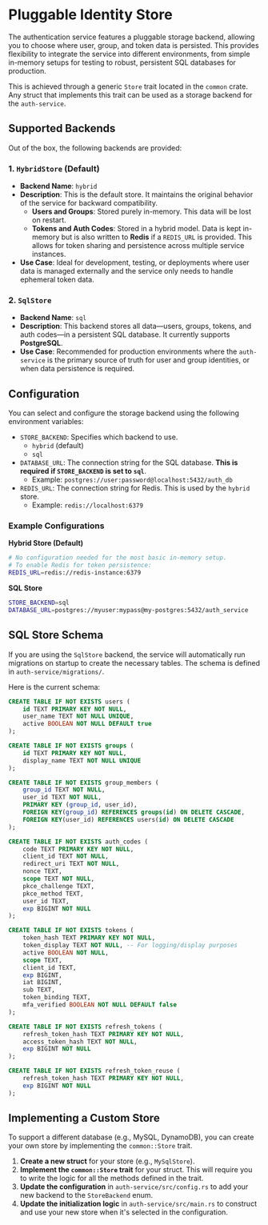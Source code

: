 # Pluggable Identity Store

The authentication service features a pluggable storage backend, allowing you to choose where user, group, and token data is persisted. This provides flexibility to integrate the service into different environments, from simple in-memory setups for testing to robust, persistent SQL databases for production.

This is achieved through a generic `Store` trait located in the `common` crate. Any struct that implements this trait can be used as a storage backend for the `auth-service`.

## Supported Backends

Out of the box, the following backends are provided:

### 1. `HybridStore` (Default)

-   **Backend Name**: `hybrid`
-   **Description**: This is the default store. It maintains the original behavior of the service for backward compatibility.
    -   **Users and Groups**: Stored purely in-memory. This data will be lost on restart.
    -   **Tokens and Auth Codes**: Stored in a hybrid model. Data is kept in-memory but is also written to **Redis** if a `REDIS_URL` is provided. This allows for token sharing and persistence across multiple service instances.
-   **Use Case**: Ideal for development, testing, or deployments where user data is managed externally and the service only needs to handle ephemeral token data.

### 2. `SqlStore`

-   **Backend Name**: `sql`
-   **Description**: This backend stores all data—users, groups, tokens, and auth codes—in a persistent SQL database. It currently supports **PostgreSQL**.
-   **Use Case**: Recommended for production environments where the `auth-service` is the primary source of truth for user and group identities, or when data persistence is required.

## Configuration

You can select and configure the storage backend using the following environment variables:

-   `STORE_BACKEND`: Specifies which backend to use.
    -   `hybrid` (default)
    -   `sql`
-   `DATABASE_URL`: The connection string for the SQL database. **This is required if `STORE_BACKEND` is set to `sql`**.
    -   Example: `postgres://user:password@localhost:5432/auth_db`
-   `REDIS_URL`: The connection string for Redis. This is used by the `hybrid` store.
    -   Example: `redis://localhost:6379`

### Example Configurations

**Hybrid Store (Default)**
```bash
# No configuration needed for the most basic in-memory setup.
# To enable Redis for token persistence:
REDIS_URL=redis://redis-instance:6379
```

**SQL Store**
```bash
STORE_BACKEND=sql
DATABASE_URL=postgres://myuser:mypass@my-postgres:5432/auth_service
```

## SQL Store Schema

If you are using the `SqlStore` backend, the service will automatically run migrations on startup to create the necessary tables. The schema is defined in `auth-service/migrations/`.

Here is the current schema:
```sql
CREATE TABLE IF NOT EXISTS users (
    id TEXT PRIMARY KEY NOT NULL,
    user_name TEXT NOT NULL UNIQUE,
    active BOOLEAN NOT NULL DEFAULT true
);

CREATE TABLE IF NOT EXISTS groups (
    id TEXT PRIMARY KEY NOT NULL,
    display_name TEXT NOT NULL UNIQUE
);

CREATE TABLE IF NOT EXISTS group_members (
    group_id TEXT NOT NULL,
    user_id TEXT NOT NULL,
    PRIMARY KEY (group_id, user_id),
    FOREIGN KEY(group_id) REFERENCES groups(id) ON DELETE CASCADE,
    FOREIGN KEY(user_id) REFERENCES users(id) ON DELETE CASCADE
);

CREATE TABLE IF NOT EXISTS auth_codes (
    code TEXT PRIMARY KEY NOT NULL,
    client_id TEXT NOT NULL,
    redirect_uri TEXT NOT NULL,
    nonce TEXT,
    scope TEXT NOT NULL,
    pkce_challenge TEXT,
    pkce_method TEXT,
    user_id TEXT,
    exp BIGINT NOT NULL
);

CREATE TABLE IF NOT EXISTS tokens (
    token_hash TEXT PRIMARY KEY NOT NULL,
    token_display TEXT NOT NULL, -- For logging/display purposes
    active BOOLEAN NOT NULL,
    scope TEXT,
    client_id TEXT,
    exp BIGINT,
    iat BIGINT,
    sub TEXT,
    token_binding TEXT,
    mfa_verified BOOLEAN NOT NULL DEFAULT false
);

CREATE TABLE IF NOT EXISTS refresh_tokens (
    refresh_token_hash TEXT PRIMARY KEY NOT NULL,
    access_token_hash TEXT NOT NULL,
    exp BIGINT NOT NULL
);

CREATE TABLE IF NOT EXISTS refresh_token_reuse (
    refresh_token_hash TEXT PRIMARY KEY NOT NULL,
    exp BIGINT NOT NULL
);
```

## Implementing a Custom Store

To support a different database (e.g., MySQL, DynamoDB), you can create your own store by implementing the `common::Store` trait.

1.  **Create a new struct** for your store (e.g., `MySqlStore`).
2.  **Implement the `common::Store` trait** for your struct. This will require you to write the logic for all the methods defined in the trait.
3.  **Update the configuration** in `auth-service/src/config.rs` to add your new backend to the `StoreBackend` enum.
4.  **Update the initialization logic** in `auth-service/src/main.rs` to construct and use your new store when it's selected in the configuration.
```
